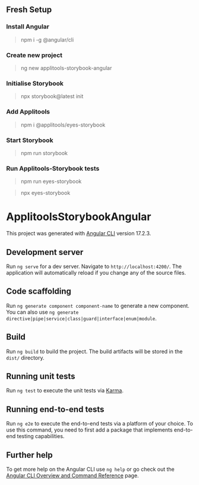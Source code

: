 ## Fresh Setup

### Install Angular
> npm i -g @angular/cli

### Create new project
> ng new applitools-storybook-angular

### Initialise Storybook
> npx storybook@latest init

### Add Applitools
> npm i @applitools/eyes-storybook

### Start Storybook
> npm run storybook

### Run Applitools-Storybook tests
> npm run eyes-storybook

> npx eyes-storybook



# ApplitoolsStorybookAngular

This project was generated with [Angular CLI](https://github.com/angular/angular-cli) version 17.2.3.

## Development server

Run `ng serve` for a dev server. Navigate to `http://localhost:4200/`. The application will automatically reload if you change any of the source files.

## Code scaffolding

Run `ng generate component component-name` to generate a new component. You can also use `ng generate directive|pipe|service|class|guard|interface|enum|module`.

## Build

Run `ng build` to build the project. The build artifacts will be stored in the `dist/` directory.

## Running unit tests

Run `ng test` to execute the unit tests via [Karma](https://karma-runner.github.io).

## Running end-to-end tests

Run `ng e2e` to execute the end-to-end tests via a platform of your choice. To use this command, you need to first add a package that implements end-to-end testing capabilities.

## Further help

To get more help on the Angular CLI use `ng help` or go check out the [Angular CLI Overview and Command Reference](https://angular.io/cli) page.

